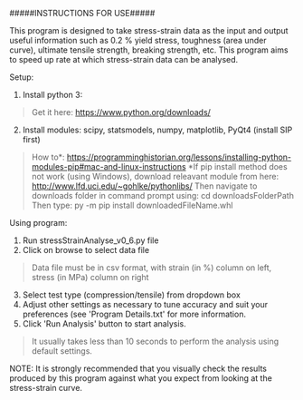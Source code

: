 #####INSTRUCTIONS FOR USE#####

This program is designed to take stress-strain data as the input and output useful information such as 0.2 %
yield stress, toughness (area under curve), ultimate tensile strength, breaking strength, etc.
This program aims to speed up rate at which stress-strain data can be analysed.

Setup:
1. Install python 3:
>Get it here: https://www.python.org/downloads/
2. Install modules: scipy, statsmodels, numpy, matplotlib, PyQt4 (install SIP first)
>How to*: https://programminghistorian.org/lessons/installing-python-modules-pip#mac-and-linux-instructions
*If pip install method does not work (using Windows), download releavant module from here: http://www.lfd.uci.edu/~gohlke/pythonlibs/
Then navigate to downloads folder in command prompt using: cd downloadsFolderPath
Then type: py -m pip install downloadedFileName.whl


Using program:
1. Run stressStrainAnalyse_v0_6.py file
2. Click on browse to select data file
>Data file must be in csv format, with strain (in %) column on left, stress (in MPa) column on right
3. Select test type (compression/tensile) from dropdown box
4. Adjust other settings as necessary to tune accuracy and suit your preferences (see 'Program Details.txt' for
more information.
5. Click 'Run Analysis' button to start analysis.
>It usually takes less than 10 seconds to perform the analysis using default settings.

NOTE: It is strongly recommended that you visually check the results produced by this program against what you 
expect from looking at the stress-strain curve.
